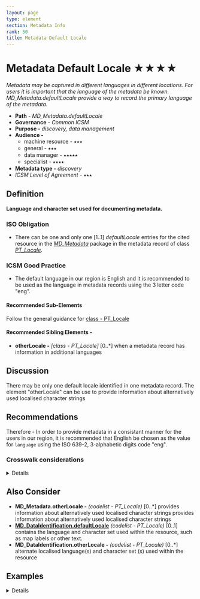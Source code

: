 ```yaml
---
layout: page
type: element
section: Metadata Info
rank: 50
title: Metadata Default Locale
---
```

# Metadata Default Locale ★★★★
*Metadata may be captured in different languages in different locations. For users it is important that the language of the metadata be known. MD_Metadata.defaultLocale provide a way to record the primary language of the metadata.*

- **Path** - *MD_Metadata.defaultLocale*
- **Governance** -  *Common ICSM*
- **Purpose -** *discovery, data management*
- **Audience -**
  - machine resource - ⭑⭑⭑
  - general - ⭑⭑⭑
  - data manager - ⭑⭑⭑⭑⭑
  - specialist - ⭑⭑⭑⭑
- **Metadata type -** *discovery*
- *ICSM Level of Agreement* - ⭑⭑⭑

## Definition
**Language and character set used for documenting metadata.**

### ISO Obligation
- There can be one and only one [1..1] *defaultLocale* entries for the cited resource in the  *[MD_Metadata](./class-MD_Metadata)* package in the metadata record of class *[PT_Locale](./PT_Locale)*.

### ICSM Good Practice
  - The default language in our region is English and it is recommended to be used as the language in metadata records using the 3 letter code "eng".

#### Recommended Sub-Elements
Follow the general guidance for [class - PT_Locale](./PT_Locale) 

#### Recommended Sibling Elements -
- **otherLocale -** *[class - PT_Locale]* [0..\*] when a metadata record has information in additional languages


## Discussion
There may be only one default locale identified in one metadata record.
The element "otherLocale" can be use to provide information about alternatively used localised character strings


## Recommendations

Therefore - In order to provide metadata in a consistant manner for the users in our region, it is recommended that English be chosen as the value for `language` using the ISO 639-2, 3-alphabetic digits code "eng".

### Crosswalk considerations

<details>

#### ISO19139
MD_Metadata/language moved to MD_Metadata/defaultLocale:PT_Locale - Make use of the newly added Language and character set localization package for defining local language and character set.

#### Dublin core / CKAN / data.gov.au
Maps to `language`
CKAN has one field for language that maps to both Metadata and Resource language fields. ISO 19115 recommends 639-2 3 letter codes. Data.gov.au recommends IETF RFC4646 2 letter codes as primary. See https://www.loc.gov/standards/iso639-2/faq.html#6 for discussion of the differences

#### DCAT
Maps to `dct.language`

#### RIF-CS
No identified mapping

</details>

## Also Consider
- **MD_Metadata.otherLocale -** *(codelist - PT_Locale)* [0..\*] provides information about alternatively used localised character strings provides information about alternatively used localised character strings
- **[MD_DataIdentification.defaultLocale](./ResourceLocale)** *(codelist - PT_Locale)* [0..1]  contains the  language and character set used within the resource, such as map labels or other text.
- **MD_DataIdentification.otherLocale -**  *(codelist - PT_Locale)* [0..\*] alternate localised language(s) and character set (s) used within the resource

## Examples

<details>

### XML -

```
<mdb:MD_Metadata>
....
   <mdb:defaultLocale>
      <lan:PT_Locale id="EN">
         <lan:language>
            <lan:LanguageCode codeList="http://www.loc.gov/standards/iso639-2/" codeListValue="eng"/>
         </lan:language>
         <lan:characterEncoding>
            <lan:MD_CharacterSetCode codeList="https://schemas.isotc211.org/19115/resources/Codelist/cat/codelists.xml#MD_CharacterSetCode"
                                     codeListValue="utf8"/>
         </lan:characterEncoding>
      </lan:PT_Locale>
   </mdb:defaultLocale>
....
</mdb:MD_Metadata>
```

### UML diagrams
Recommended elements highlighted in Yellow
![MDdefaultLocale](../images/MetadataLocaleUML.png)

</details>
